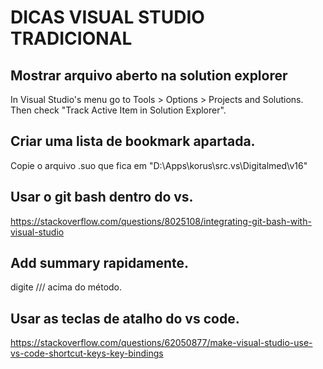 # DICAS VISUAL STUDIO TRADICIONAL

## Mostrar arquivo aberto na solution explorer
In Visual Studio's menu go to Tools > Options > Projects and Solutions. Then check "Track Active Item in Solution Explorer".

## Criar uma lista de bookmark apartada.
Copie o arquivo .suo que fica em "D:\Apps\korus\src\.vs\Digitalmed\v16"

## Usar o git bash dentro do vs.
https://stackoverflow.com/questions/8025108/integrating-git-bash-with-visual-studio

## Add summary rapidamente.
digite /// acima do método.

## Usar as teclas de atalho do vs code.
https://stackoverflow.com/questions/62050877/make-visual-studio-use-vs-code-shortcut-keys-key-bindings
